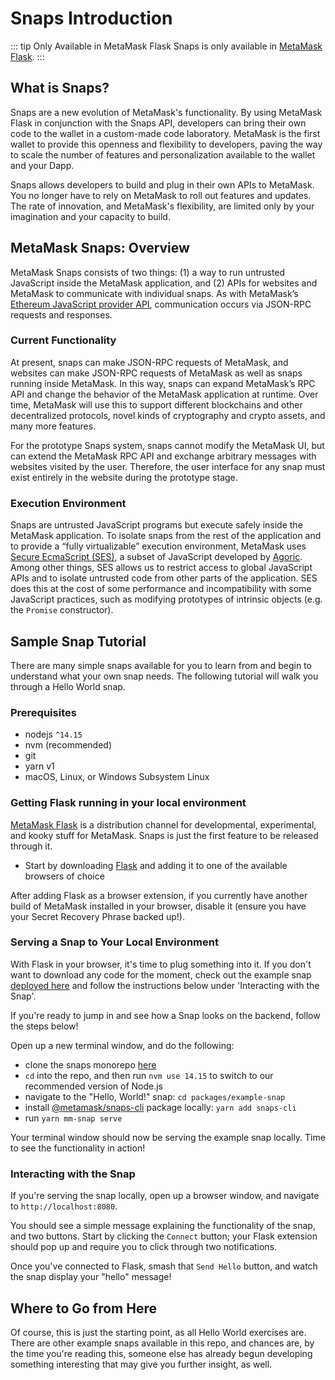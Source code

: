 # Snaps Introduction

::: tip Only Available in MetaMask Flask
Snaps is only available in [MetaMask Flask](https://metamask.io/flask).
:::

## What is Snaps?

Snaps are a new evolution of MetaMask's functionality. By using MetaMask Flask in conjunction with the Snaps API, developers can bring their own code to the wallet in a custom-made code laboratory. MetaMask is the first wallet to provide this openness and flexibility to developers, paving the way to scale the number of features and personalization available to the wallet and your Dapp.

Snaps allows developers to build and plug in their own APIs to MetaMask. You no longer have to rely on MetaMask to roll out features and updates. The rate of innovation, and MetaMask's flexibility, are limited only by your imagination and your capacity to build.

## MetaMask Snaps: Overview

MetaMask Snaps consists of two things: (1) a way to run untrusted JavaScript inside the MetaMask application, and (2) APIs for websites and MetaMask to communicate with individual snaps. As with MetaMask’s [Ethereum JavaScript provider API](https://docs.metamask.io/guide/ethereum-provider.html), communication occurs via JSON-RPC requests and responses.

### Current Functionality

At present, snaps can make JSON-RPC requests of MetaMask, and websites can make JSON-RPC requests of MetaMask as well as snaps running inside MetaMask. In this way, snaps can expand MetaMask’s RPC API and change the behavior of the MetaMask application at runtime. Over time, MetaMask will use this to support different blockchains and other decentralized protocols, novel kinds of cryptography and crypto assets, and many more features.

For the prototype Snaps system, snaps cannot modify the MetaMask UI, but can extend the MetaMask RPC API and exchange arbitrary messages with websites visited by the user. Therefore, the user interface for any snap must exist entirely in the website during the prototype stage.

### Execution Environment

Snaps are untrusted JavaScript programs but execute safely inside the MetaMask application. To isolate snaps from the rest of the application and to provide a “fully virtualizable” execution environment, MetaMask uses [Secure EcmaScript (SES)](https://github.com/endojs/endo/tree/master/packages/ses), a subset of JavaScript developed by [Agoric](https://agoric.com/). Among other things, SES allows us to restrict access to global JavaScript APIs and to isolate untrusted code from other parts of the application. SES does this at the cost of some performance and incompatibility with some JavaScript practices, such as modifying prototypes of intrinsic objects (e.g. the `Promise` constructor).

## Sample Snap Tutorial

There are many simple snaps available for you to learn from and begin to understand what your own snap needs. The following tutorial will walk you through a Hello World snap.

### Prerequisites

- nodejs `^14.15`
- nvm (recommended)
- git
- yarn v1
- macOS, Linux, or Windows Subsystem Linux

### Getting Flask running in your local environment

[MetaMask Flask](https://metamask.io/flask) is a distribution channel for developmental, experimental, and kooky stuff for MetaMask. Snaps is just the first feature to be released through it.

- Start by downloading [Flask](https://metamask.io/flask) and adding it to one of the available browsers of choice

After adding Flask as a browser extension, if you currently have another build of MetaMask installed in your browser, disable it (ensure you have your Secret Recovery Phrase backed up!).

### Serving a Snap to Your Local Environment

With Flask in your browser, it's time to plug something into it. If you don't want to download any code for the moment, check out the example snap [deployed here](https://metamask.github.io/snap-template/) and follow the instructions below under 'Interacting with the Snap'.

If you're ready to jump in and see how a Snap looks on the backend, follow the steps below!

Open up a new terminal window, and do the following:

- clone the snaps monorepo [here](https://github.com/MetaMask/snaps-skunkworks)
- `cd` into the repo, and then run `nvm use 14.15` to switch to our recommended version of Node.js
- navigate to the "Hello, World!" snap: `cd packages/example-snap`
- install [@metamask/snaps-cli](https://npmjs.com/package/@metamask/snaps-cli) package locally: `yarn add snaps-cli`
- run `yarn mm-snap serve`

Your terminal window should now be serving the example snap locally. Time to see the functionality in action!

### Interacting with the Snap

If you're serving the snap locally, open up a browser window, and navigate to `http://localhost:8080`.

You should see a simple message explaining the functionality of the snap, and two buttons. Start by clicking the `Connect` button; your Flask extension should pop up and require you to click through two notifications.

Once you've connected to Flask, smash that `Send Hello` button, and watch the snap display your "hello" message!

## Where to Go from Here

Of course, this is just the starting point, as all Hello World exercises are. There are other example snaps available in this repo, and chances are, by the time you're reading this, someone else has already begun developing something interesting that may give you further insight, as well.
